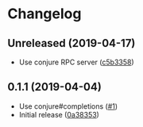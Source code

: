 # Changelog

## Unreleased (2019-04-17)

- Use conjure RPC server ([c5b3358](https://github.com/jlesquembre/coc-conjure/commit/c5b3358))

## 0.1.1 (2019-04-04)

- Use conjure#completions ([#1](https://github.com/jlesquembre/coc-conjure/pull/1))
- Initial release ([0a38353](https://github.com/jlesquembre/coc-conjure/commit/0a3835355d9325f8af3e72dfa0eb26cb7b7c216a))
